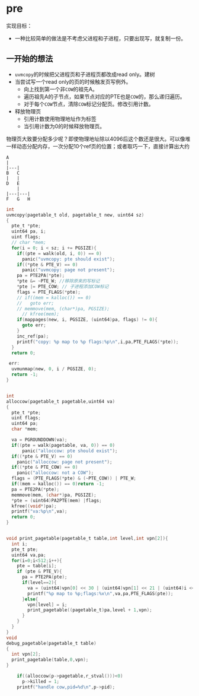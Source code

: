 # pre
实现目标：
* 一种比较简单的做法是不考虑父进程和子进程，只要出现写，就复制一份。

## 一开始的想法
* `uvmcopy`的时候把父进程页和子进程页都改成read only。建树
* 当尝试写一个read only的页的时候触发页写例外。
	* 向上找到第一个非`COW`的祖先A。
	* 遍历祖先A的子节点，如果节点对应的PTE也是`COW`的，那么递归遍历。
	* 对于每个`COW`节点，清除`COW`标记分配页。修改引用计数。
* 释放物理页
	* 引用计数使用物理地址作为标签
	* 当引用计数为0的时候释放物理页。

物理页大致要分配多少呢？即使物理地址除以4096后这个数还是很大。可以像堆一样动态分配内存，一次分配10个ref页的位置；或者取巧一下，直接计算出大约

```
A
|
|---|
B   C
|   |  
D   E
	|
|---|---|
F   G   H
```

```c
int
uvmcopy(pagetable_t old, pagetable_t new, uint64 sz)
{
  pte_t *pte;
  uint64 pa, i;
  uint flags;
  // char *mem;
  for(i = 0; i < sz; i += PGSIZE){
    if((pte = walk(old, i, 0)) == 0)
      panic("uvmcopy: pte should exist");
    if((*pte & PTE_V) == 0)
      panic("uvmcopy: page not present");
    pa = PTE2PA(*pte);
    *pte &= ~PTE_W; //移除原来的写标记
    *pte |= PTE_COW; // 子进程添加COW标记
    flags = PTE_FLAGS(*pte);
    // if((mem = kalloc()) == 0)
    //   goto err;
    // memmove(mem, (char*)pa, PGSIZE);
      // kfree(mem);
    if(mappages(new, i, PGSIZE, (uint64)pa, flags) != 0){
      goto err;
    }
    inc_ref(pa);
    printf("copy: %p map to %p flags:%p\n",i,pa,PTE_FLAGS(*pte));
  }
  return 0;

 err:
  uvmunmap(new, 0, i / PGSIZE, 0); 
  return -1;
}


int
alloccow(pagetable_t pagetable,uint64 va)
{
  pte_t *pte;
  uint flags;
  uint64 pa;
  char *mem;

  va = PGROUNDDOWN(va);
  if((pte = walk(pagetable, va, 0)) == 0)
      panic("alloccow: pte should exist");
  if((*pte & PTE_V) == 0)
    panic("alloccow: page not present");
  if((*pte & PTE_COW) == 0)
    panic("alloccow: not a COW");
  flags = (PTE_FLAGS(*pte) & (~PTE_COW)) | PTE_W;
  if((mem = kalloc()) == 0)return -1;
  pa = PTE2PA(*pte);
  memmove(mem, (char*)pa, PGSIZE);
  *pte = (uint64)PA2PTE(mem) |flags;
  kfree((void*)pa);
  printf("va:%p\n",va);
  return 0;
}


void print_pagetable(pagetable_t table,int level,int vpn[2]){
  int i;
  pte_t pte;
  uint64 va,pa;
  for(i=0;i<512;i++){
    pte = table[i];
    if (pte & PTE_V){
      pa = PTE2PA(pte);
      if(level==2){
        va = (uint64)vpn[0] << 30 | (uint64)vpn[1] << 21 | (uint64)i << 12;
        printf("%p map to %p;flags:%x\n",va,pa,PTE_FLAGS(pte));
      }else{
        vpn[level] = i;
        print_pagetable((pagetable_t)pa,level + 1,vpn);
      }
    }
  }
}
void
debug_pagetable(pagetable_t table)
{
  int vpn[2];
  print_pagetable(table,0,vpn);
}

    if((alloccow(p->pagetable,r_stval()))<0)
      p->killed = 1;
    printf("handle cow,pid=%d\n",p->pid);
```